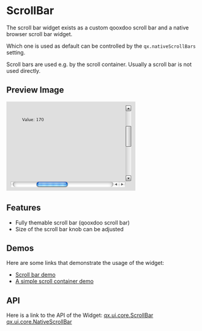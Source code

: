 ScrollBar
=========

The scroll bar widget exists as a custom qooxdoo scroll bar and a native browser scroll bar widget.

Which one is used as default can be controlled by the `qx.nativeScrollBars` setting.

Scroll bars are used e.g. by the scroll container. Usually a scroll bar is not used directly.

Preview Image
-------------

![scrollbars.png](scrollbars.png)

Features
--------

-   Fully themable scroll bar (qooxdoo scroll bar)
-   Size of the scroll bar knob can be adjusted

Demos
-----

Here are some links that demonstrate the usage of the widget:

-   [Scroll bar demo](../../apps/demobrowser/index.html#widget~ScrollBar.html)
-   [A simple scroll container demo](../../apps/demobrowser/#ui~ScrollContainer_Simple.html)

API
---

Here is a link to the API of the Widget:
[qx.ui.core.ScrollBar](../../apps/apiviewer/index.html#qx.ui.core.scroll.ScrollBar)
[qx.ui.core.NativeScrollBar](../../apps/apiviewer/index.html#qx.ui.core.scroll.NativeScrollBar)
